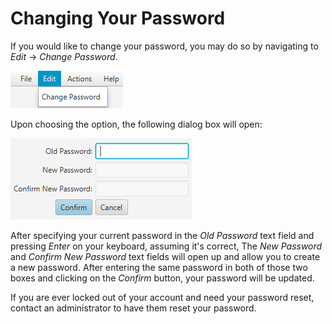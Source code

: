# Changing Your Password
If you would like to change your password, you may do so by navigating to *Edit*
 -> *Change Password*.

![Option in Edit menu][1]

Upon choosing the option, the following dialog box will open:

![Change Password dialog][2]

After specifying your current password in the *Old Password* text field and pressing
 *Enter* on your keyboard, assuming it's correct, The *New Password* and *Confirm
 New Password* text fields will open up and allow you to create a new password.
 After entering the same password in both of those two boxes and clicking on the
 *Confirm* button, your password will be updated.

If you are ever locked out of your account and need your password reset, contact
 an administrator to have them reset your password.

[1]: img/editChange.png "Option in Edit menu"
[2]: img/changepass.png "Change Password dialog"
